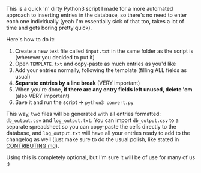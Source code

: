 This is a quick 'n' dirty Python3 script I made for a more automated approach to inserting entries in the database, so there's no need to enter each one individually
(yeah I'm essentially sick of that too, takes a lot of time and gets boring pretty quick).

Here's how to do it:

1. Create a new text file called `input.txt` in the same folder as the script is (wherever you decided to put it)
2. Open `TEMPLATE.txt` and copy-paste as much entries as you'd like
3. Add your entries normally, following the template (filling ALL fields as usual)
4. **Separate entries by a line break** (VERY important)
5. When you're done, **if there are any entry fields left unused, delete 'em** (also VERY important)
6. Save it and run the script -> `python3 convert.py`

This way, two files will be generated with all entries formatted: `db_output.csv` and `log_output.txt`. You can import `db_output.csv` to a separate spreadsheet
so you can copy-paste the cells directly to the database, and `log_output.txt` will have all your entries ready to add to the changelog as well (just make sure to
do the usual polish, like stated in [CONTRIBUTING.md](../CONTRIBUTING.md)).

Using this is completely optional, but I'm sure it will be of use for many of us ;)

